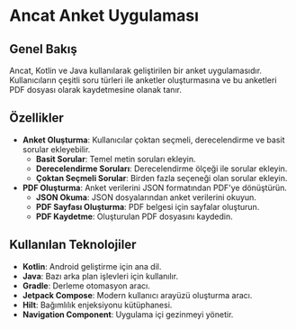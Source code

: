 
# Ancat Anket Uygulaması

## Genel Bakış
Ancat, Kotlin ve Java kullanılarak geliştirilen bir anket uygulamasıdır. Kullanıcıların çeşitli soru türleri ile anketler oluşturmasına ve bu anketleri PDF dosyası olarak kaydetmesine olanak tanır.

## Özellikler
- **Anket Oluşturma**: Kullanıcılar çoktan seçmeli, derecelendirme ve basit sorular ekleyebilir.
    - **Basit Sorular**: Temel metin soruları ekleyin.
    - **Derecelendirme Soruları**: Derecelendirme ölçeği ile sorular ekleyin.
    - **Çoktan Seçmeli Sorular**: Birden fazla seçeneği olan sorular ekleyin.
- **PDF Oluşturma**: Anket verilerini JSON formatından PDF'ye dönüştürün.
    - **JSON Okuma**: JSON dosyalarından anket verilerini okuyun.
    - **PDF Sayfası Oluşturma**: PDF belgesi için sayfalar oluşturun.
    - **PDF Kaydetme**: Oluşturulan PDF dosyasını kaydedin.

## Kullanılan Teknolojiler
- **Kotlin**: Android geliştirme için ana dil.
- **Java**: Bazı arka plan işlevleri için kullanılır.
- **Gradle**: Derleme otomasyon aracı.
- **Jetpack Compose**: Modern kullanıcı arayüzü oluşturma aracı.
- **Hilt**: Bağımlılık enjeksiyonu kütüphanesi.
- **Navigation Component**: Uygulama içi gezinmeyi yönetir.

